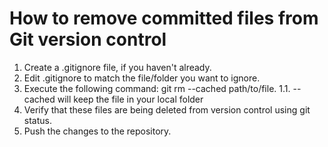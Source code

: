 # How to remove committed files from Git version control

1. Create a .gitignore file, if you haven't already.
1. Edit .gitignore to match the file/folder you want to ignore.
1. Execute the following command: git rm --cached path/to/file.
1.1. --cached will keep the file in your local folder
1. Verify that these files are being deleted from version control using git status.
1. Push the changes to the repository.

